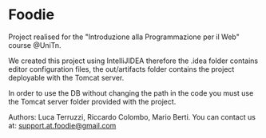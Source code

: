 # Foodie
Project realised for the "Introduzione alla Programmazione per il Web" course @UniTn.

We created this project using IntelliJIDEA therefore the .idea folder contains editor configuration files, the out/artifacts folder contains the project deployable with the Tomcat server.

In order to use the DB without changing the path in the code you must use the Tomcat server folder provided with the project.

Authors: Luca Terruzzi, Riccardo Colombo, Mario Berti.
You can contact us at: support.at.foodie@gmail.com
